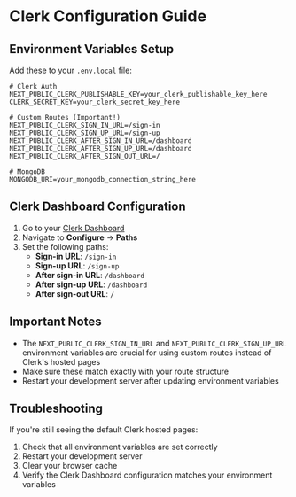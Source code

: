 # Clerk Configuration Guide

## Environment Variables Setup

Add these to your `.env.local` file:

```env
# Clerk Auth
NEXT_PUBLIC_CLERK_PUBLISHABLE_KEY=your_clerk_publishable_key_here
CLERK_SECRET_KEY=your_clerk_secret_key_here

# Custom Routes (Important!)
NEXT_PUBLIC_CLERK_SIGN_IN_URL=/sign-in
NEXT_PUBLIC_CLERK_SIGN_UP_URL=/sign-up
NEXT_PUBLIC_CLERK_AFTER_SIGN_IN_URL=/dashboard
NEXT_PUBLIC_CLERK_AFTER_SIGN_UP_URL=/dashboard
NEXT_PUBLIC_CLERK_AFTER_SIGN_OUT_URL=/

# MongoDB
MONGODB_URI=your_mongodb_connection_string_here
```

## Clerk Dashboard Configuration

1. Go to your [Clerk Dashboard](https://dashboard.clerk.com)
2. Navigate to **Configure** → **Paths**
3. Set the following paths:
   - **Sign-in URL**: `/sign-in`
   - **Sign-up URL**: `/sign-up`
   - **After sign-in URL**: `/dashboard`
   - **After sign-up URL**: `/dashboard`
   - **After sign-out URL**: `/`

## Important Notes

- The `NEXT_PUBLIC_CLERK_SIGN_IN_URL` and `NEXT_PUBLIC_CLERK_SIGN_UP_URL` environment variables are crucial for using custom routes instead of Clerk's hosted pages
- Make sure these match exactly with your route structure
- Restart your development server after updating environment variables

## Troubleshooting

If you're still seeing the default Clerk hosted pages:
1. Check that all environment variables are set correctly
2. Restart your development server
3. Clear your browser cache
4. Verify the Clerk Dashboard configuration matches your environment variables
